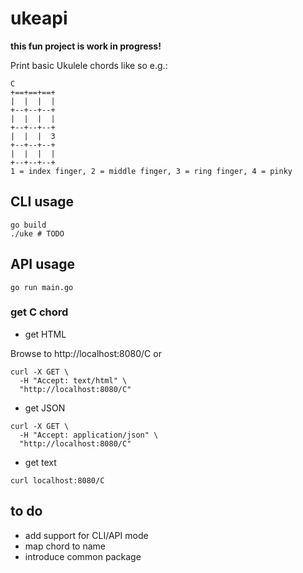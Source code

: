 # ukeapi

**this fun project is work in progress!**

Print basic Ukulele chords like so e.g.:

```
C
+==+==+==+
|  |  |  |
+--+--+--+
|  |  |  |
+--+--+--+
|  |  |  3
+--+--+--+
|  |  |  |
+--+--+--+
1 = index finger, 2 = middle finger, 3 = ring finger, 4 = pinky
```

## CLI usage

```
go build
./uke # TODO
```

## API usage

```
go run main.go
```

### get C chord

- get HTML

Browse to http://localhost:8080/C or

```
curl -X GET \
  -H "Accept: text/html" \
  "http://localhost:8080/C"
```

- get JSON

```
curl -X GET \
  -H "Accept: application/json" \
  "http://localhost:8080/C"
```

- get text

```
curl localhost:8080/C
```

## to do

- add support for CLI/API mode
- map chord to name
- introduce common package